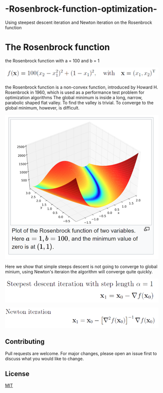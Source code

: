 # -Rosenbrock-function-optimization-
Using steepest descent iteration and Newton iteration on the Rosenbrock function

# The Rosenbrock function

the Rosenbrock function with a = 100 and b = 1

![](img/fucntion.PNG)

the Rosenbrock function is a non-convex function, introduced by Howard H. Rosenbrock in 1960, which is used as a performance test problem for optimization algorithms
The global minimum is inside a long, narrow, parabolic shaped flat valley. To find the valley is trivial. To converge to the global minimum, however, is difficult.

![](img/rosenbrock%203d.PNG)

Here we show that simple steeps descent is not going to converge to global minium, using Newton's iteraion the algorithm will converge quite quickly.




![](img/steeps.PNG)


![](img/newt.PNG)


## Contributing
Pull requests are welcome. For major changes, please open an issue first to discuss what you would like to change.



## License
[MIT](https://choosealicense.com/licenses/mit/)
